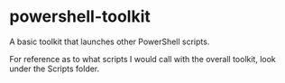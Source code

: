 # powershell-toolkit
A basic toolkit that launches other PowerShell scripts.

For reference as to what scripts I would call with the overall toolkit, look under the Scripts folder.
